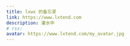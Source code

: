 ```yaml
---
title: lxwx 的备忘录
link: https://www.lxtend.com
description: 灌水中
# rss:
avatar: https://www.lxtend.com/my_avatar.jpg
---
```


